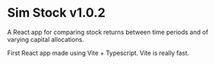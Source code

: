 # Sim Stock v1.0.2

A React app for comparing stock returns between time periods and of varying capital allocations.

First React app made using Vite + Typescript. Vite is really fast.
